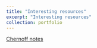```yaml
---
title: "Interesting resources"
excerpt: "Interesting resources"
collection: portfolio
---
```


[Chernoff notes](http://math.mit.edu/~goemans/18310S15/chernoff-notes.pdf)

